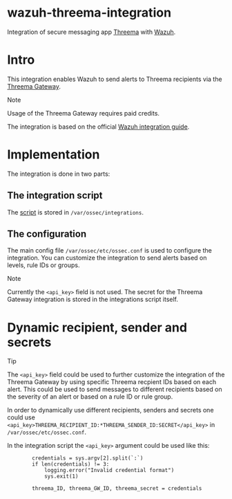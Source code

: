 # wazuh-threema-integration
Integration of secure messaging app [Threema](https://threema.ch/) with [Wazuh](https://wazuh.com/).

# Intro
This integration enables Wazuh to send alerts to Threema recipients via the [Threema Gateway](https://gateway.threema.ch/en/developer/api).

> [!NOTE]  
> Usage of the Threema Gateway requires paid credits.

The integration is based on the official [Wazuh integration guide](https://documentation.wazuh.com/current/user-manual/manager/integration-with-external-apis.html#custom-integration).

# Implementation
The integration is done in two parts:
## The integration script
The [script](https://github.com/wicked-design/wazuh-threema-integration/blob/main/threema-integration) is stored in `/var/ossec/integrations`.
## The configuration
The main config file `/var/ossec/etc/ossec.conf` is used to configure the integration. 
You can customize the integration to send alerts based on levels, rule IDs or groups. 
> [!NOTE]  
> Currently the `<api_key>` field is not used. The secret for the Threema Gateway integration is stored in the integrations script itself.  

# Dynamic recipient, sender and secrets
> [!TIP]  
> The  `<api_key>` field could be used to further customize the integration of the Threema Gateway by using specific Threema recpient IDs based on each alert.
> This could be used to send messages to different recipients based on the severity of an alert or based on a rule ID or rule group. 

In order to dynamically use different recipients, senders and secrets one could use `<api_key>THREEMA_RECIPIENT_ID:*THREEMA_SENDER_ID:SECRET</api_key>` in `/var/ossec/etc/ossec.conf`.

In the integration script the `<api_key>` argument could be used like this:
```
        credentials = sys.argv[2].split(`:`)
        if len(credentials) != 3:
            logging.error("Invalid credential format")
            sys.exit(1)

        threema_ID, threema_GW_ID, threema_secret = credentials
```
